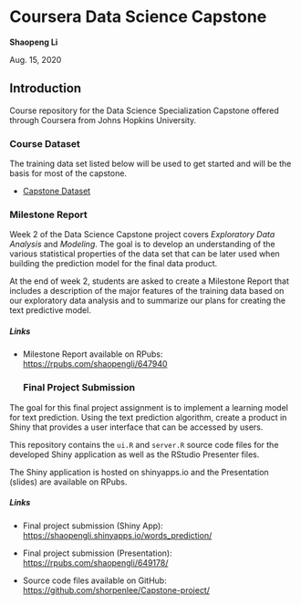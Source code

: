 # Coursera Data Science Capstone

**Shaopeng Li**
  
  Aug. 15, 2020

## Introduction

Course repository for the Data Science Specialization Capstone offered
through Coursera from Johns Hopkins University.

### Course Dataset

The training data set listed below will be used to get started and will be the
basis for most of the capstone.

* [Capstone Dataset](https://d396qusza40orc.cloudfront.net/dsscapstone/dataset/Coursera-SwiftKey.zip)

### Milestone Report

Week 2 of the Data Science Capstone project covers *Exploratory Data Analysis*
  and *Modeling*. The goal is to develop an understanding of the various
statistical properties of the data set that can be later used when building the
prediction model for the final data product.

At the end of week 2, students are asked to create a Milestone Report that
includes a description of the major features of the training data based on our
exploratory data analysis and to summarize our plans for creating the text
predictive model.

##### Links

* Milestone Report available on RPubs: <a target="_blank"  href="https://rpubs.com/shaopengli/647940">https://rpubs.com/shaopengli/647940</a>
  
  ### Final Project Submission
  
The goal for this final project assignment is to implement a learning model for
text prediction. Using the text prediction algorithm, create a product in Shiny
that provides a user interface that can be accessed by users.

This repository contains the `ui.R` and `server.R` source code files for the
developed Shiny application as well as the RStudio Presenter files.

The Shiny application is hosted on shinyapps.io and the Presentation (slides)
are available on RPubs.

##### Links

* Final project submission (Shiny App): <a target="_blank"  href="https://shaopengli.shinyapps.io/words_prediction/">https://shaopengli.shinyapps.io/words_prediction/</a>
  
* Final project submission (Presentation): <a target="_blank"  href="https://rpubs.com/shaopengli/649178/">https://rpubs.com/shaopengli/649178/</a>
  
* Source code files available on GitHub: <a target="_blank"   href="https://github.com/shorpenlee/Capstone-project/">https://github.com/shorpenlee/Capstone-project/</a>
  